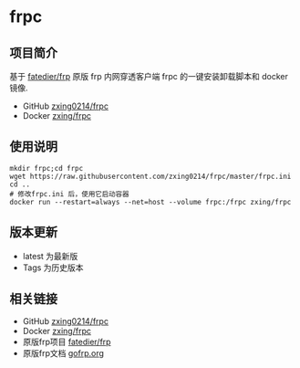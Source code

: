 # frpc
## 项目简介
基于 [fatedier/frp](https://github.com/fatedier/frp) 原版 frp 内网穿透客户端 frpc 的一键安装卸载脚本和 docker 镜像.


- GitHub [zxing0214/frpc](https://github.com/zxing0214/frpc)
- Docker [zxing/frpc](https://hub.docker.com/r/zxing/frpc)

## 使用说明
```shell
mkdir frpc;cd frpc
wget https://raw.githubusercontent.com/zxing0214/frpc/master/frpc.ini 
cd ..
# 修改frpc.ini 后，使用它启动容器
docker run --restart=always --net=host --volume frpc:/frpc zxing/frpc
```

## 版本更新
- latest 为最新版
- Tags 为历史版本

## 相关链接
- GitHub [zxing0214/frpc](https://github.com/zxing0214/frpc)
- Docker [zxing/frpc](https://hub.docker.com/r/zxing/frpc)
- 原版frp项目 [fatedier/frp](https://github.com/fatedier/frp)
- 原版frp文档 [gofrp.org](https://gofrp.org/docs)